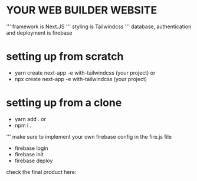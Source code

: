# YOUR WEB BUILDER WEBSITE

''' framework is Next.JS
''' styling is Tailwindcss
''' database, authentication and deployment is firebase


# setting up from scratch
- yarn create next-app -e with-tailwindcss (your project)
or
- npx create next-app -e with-tailwindcss (your project)



# setting up from a clone

- yarn add .
or 
- npm i .

''' make sure to implement your own firebase config in the fire.js file

- firebase login
- firebase init
- firebase deploy

check the final product here:

